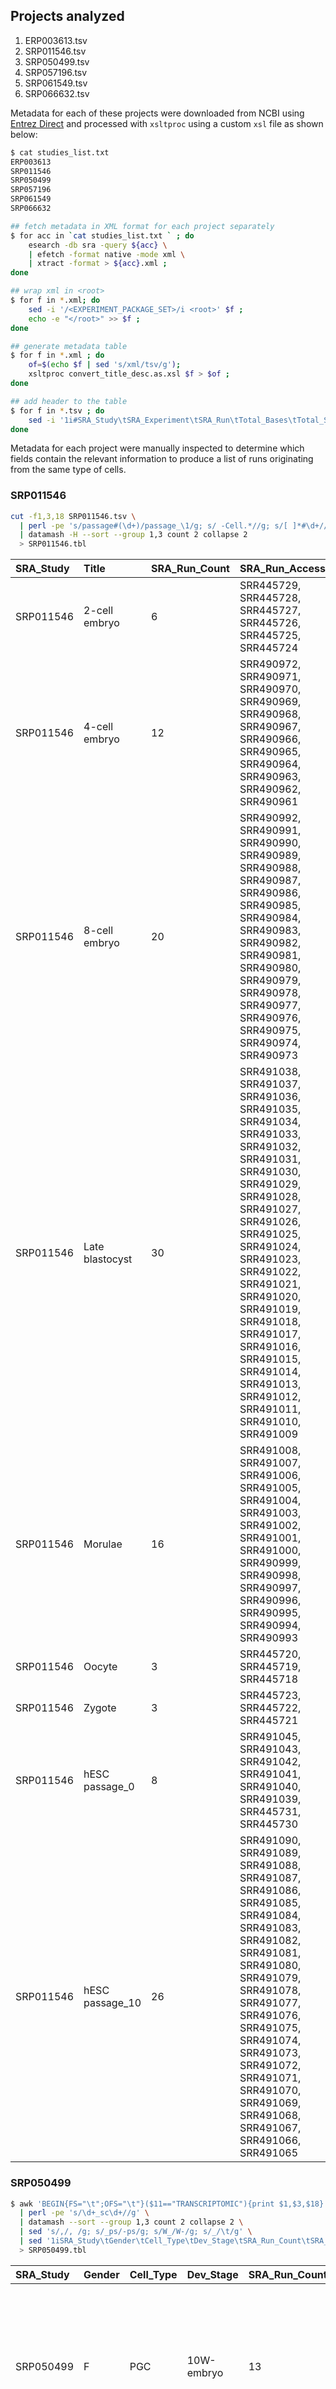 ## Projects analyzed
1. ERP003613.tsv
2. SRP011546.tsv
3. SRP050499.tsv
4. SRP057196.tsv
5. SRP061549.tsv
6. SRP066632.tsv

Metadata for each of these projects were downloaded from NCBI using [Entrez Direct](http://bit.ly/entrez-direct) and processed with `xsltproc` using a custom `xsl` file as shown below:
```bash
$ cat studies_list.txt
ERP003613
SRP011546
SRP050499
SRP057196
SRP061549
SRP066632

## fetch metadata in XML format for each project separately
$ for acc in `cat studies_list.txt ` ; do
    esearch -db sra -query ${acc} \
    | efetch -format native -mode xml \
    | xtract -format > ${acc}.xml ;
done

## wrap xml in <root>
$ for f in *.xml; do
    sed -i '/<EXPERIMENT_PACKAGE_SET>/i <root>' $f ;
    echo -e "</root>" >> $f ;
done

## generate metadata table
$ for f in *.xml ; do
    of=$(echo $f | sed 's/xml/tsv/g');
    xsltproc convert_title_desc.as.xsl $f > $of ;
done

## add header to the table
$ for f in *.tsv ; do
    sed -i '1i#SRA_Study\tSRA_Experiment\tSRA_Run\tTotal_Bases\tTotal_Spots\tSRA_Sample\tBiosample_Acc\tdbGaP_Acc\tLibrary_Layout\tPlatform\tLibrary_Source\tSample_Attribs\tTissue_Source\tSource_CellLine\tDevelopmental_Stage\tAnonymized_Name\tCommon_Name\tTitle\tLibrary_Construction_Protocol\tStudy_Title\tStrain\tDevelopmental_Stage\tDisease_Status\tCell_Type\tGEO_Identifer\tSomething_else' $f ;
done
```
Metadata for each project were manually inspected to determine which fields contain the relevant information to produce a list of runs originating from the same type of cells.
### SRP011546
```bash
cut -f1,3,18 SRP011546.tsv \
  | perl -pe 's/passage#(\d+)/passage_\1/g; s/ -Cell.*//g; s/[ ]*#\d+//g' \
  | datamash -H --sort --group 1,3 count 2 collapse 2
  > SRP011546.tbl
```
SRA_Study|Title |SRA_Run_Count|SRA_Run_Accessions
:------------------|:--------------|:-------------|:---------------------------------------------------------------------------------------------------------------------------------------------------------------------------------------------------------------------------------------------------------------------------------------------------------------------------------------
SRP011546          |2-cell embryo  |6             |SRR445729, SRR445728, SRR445727, SRR445726, SRR445725, SRR445724
SRP011546          |4-cell embryo  |12            |SRR490972, SRR490971, SRR490970, SRR490969, SRR490968, SRR490967, SRR490966, SRR490965, SRR490964, SRR490963, SRR490962, SRR490961
SRP011546          |8-cell embryo  |20            |SRR490992, SRR490991, SRR490990, SRR490989, SRR490988, SRR490987, SRR490986, SRR490985, SRR490984, SRR490983, SRR490982, SRR490981, SRR490980, SRR490979, SRR490978, SRR490977, SRR490976, SRR490975, SRR490974, SRR490973
SRP011546          |Late blastocyst|30            |SRR491038, SRR491037, SRR491036, SRR491035, SRR491034, SRR491033, SRR491032, SRR491031, SRR491030, SRR491029, SRR491028, SRR491027, SRR491026, SRR491025, SRR491024, SRR491023, SRR491022, SRR491021, SRR491020, SRR491019, SRR491018, SRR491017, SRR491016, SRR491015, SRR491014, SRR491013, SRR491012, SRR491011, SRR491010, SRR491009
SRP011546          |Morulae        |16            |SRR491008, SRR491007, SRR491006, SRR491005, SRR491004, SRR491003, SRR491002, SRR491001, SRR491000, SRR490999, SRR490998, SRR490997, SRR490996, SRR490995, SRR490994, SRR490993
SRP011546          |Oocyte         |3             |SRR445720, SRR445719, SRR445718
SRP011546          |Zygote         |3             |SRR445723, SRR445722, SRR445721
SRP011546          |hESC passage_0 |8             |SRR491045, SRR491043, SRR491042, SRR491041, SRR491040, SRR491039, SRR445731, SRR445730
SRP011546          |hESC passage_10|26            |SRR491090, SRR491089, SRR491088, SRR491087, SRR491086, SRR491085, SRR491084, SRR491083, SRR491082, SRR491081, SRR491080, SRR491079, SRR491078, SRR491077, SRR491076, SRR491075, SRR491074, SRR491073, SRR491072, SRR491071, SRR491070, SRR491069, SRR491068, SRR491067, SRR491066, SRR491065

### SRP050499
```bash
$ awk 'BEGIN{FS="\t";OFS="\t"}($11=="TRANSCRIPTOMIC"){print $1,$3,$18}' SRP050499.tsv \
  | perl -pe 's/\d+_sc\d+//g' \
  | datamash --sort --group 1,3 count 2 collapse 2 \
  | sed 's/,/, /g; s/_ps/-ps/g; s/W_/W-/g; s/_/\t/g' \
  | sed '1iSRA_Study\tGender\tCell_Type\tDev_Stage\tSRA_Run_Count\tSRA_Run_Accs' \
  > SRP050499.tbl
```
SRA_Study|Gender|Cell_Type|Dev_Stage     |SRA_Run_Count|SRA_Run_Accs
:--------|:-----|:--------|:-------------|:------------|:---------------------------------------------------------------------------------------------------------------------------------------------------------------------------------------------------------------------------------------------------------------------------------------------------------------------------------------------------------------------------------------------------------------------------------------------------------------------------------------------------------------------------------------------------------------------------------------------------------------------------------------------------------------------------------------------------------
SRP050499|F     |PGC      |10W-embryo    |13           |SRR2013633, SRR2013632, SRR2013631, SRR2013630, SRR2013629, SRR2013628, SRR2013627, SRR2013626, SRR2013625, SRR2013624, SRR2013623, SRR2013622, SRR2013621
SRP050499|F     |PGC      |11W-embryo    |10           |SRR2013643, SRR2013642, SRR2013641, SRR2013640, SRR2013639, SRR2013638, SRR2013637, SRR2013636, SRR2013635, SRR2013634
SRP050499|F     |PGC      |17W-embryo    |31           |SRR2013674, SRR2013673, SRR2013672, SRR2013671, SRR2013670, SRR2013669, SRR2013668, SRR2013667, SRR2013666, SRR2013665, SRR2013664, SRR2013663, SRR2013662, SRR2013661, SRR2013660, SRR2013659, SRR2013658, SRR2013657, SRR2013656, SRR2013655, SRR2013654, SRR2013653, SRR2013652, SRR2013651, SRR2013650, SRR2013649, SRR2013648, SRR2013647, SRR2013646, SRR2013645, SRR2013644
SRP050499|F     |PGC      |4W-embryo     |12           |SRR2013602, SRR2013601, SRR2013600, SRR2013599, SRR2013598, SRR2013597, SRR2013596, SRR2013595, SRR2013594, SRR2013593, SRR2013592, SRR2013591
SRP050499|F     |PGC      |8W-embryo     |18           |SRR2013620, SRR2013619, SRR2013618, SRR2013617, SRR2013616, SRR2013615, SRR2013614, SRR2013613, SRR2013612, SRR2013611, SRR2013610, SRR2013609, SRR2013608, SRR2013607, SRR2013606, SRR2013605, SRR2013604, SRR2013603
SRP050499|F     |PGC      |8W-embryo1-ps1|1            |SRR2013761
SRP050499|F     |PGC      |8W-embryo1-ps2|1            |SRR2013762
SRP050499|F     |PGC      |8W-embryo1-ps3|1            |SRR2013763
SRP050499|F     |PGC      |8W-embryo1-ps4|1            |SRR2013764
SRP050499|F     |PGC      |8W-embryo1-ps5|1            |SRR2013765
SRP050499|F     |PGC      |8W-embryo1-ps6|1            |SRR2013766
SRP050499|F     |PGC      |8W-embryo1-ps7|1            |SRR2013767
SRP050499|F     |PGC      |8W-embryo1-ps8|1            |SRR2013768
SRP050499|F     |PGC      |8W-embryo1-ps9|1            |SRR2013769
SRP050499|F     |Soma     |10W-embryo    |3            |SRR2013741, SRR2013740, SRR2013739
SRP050499|F     |Soma     |11W-embryo    |10           |SRR2013751, SRR2013750, SRR2013749, SRR2013748, SRR2013747, SRR2013746, SRR2013745, SRR2013744, SRR2013743, SRR2013742
SRP050499|F     |Soma     |17W-embryo    |9            |SRR2013760, SRR2013759, SRR2013758, SRR2013757, SRR2013756, SRR2013755, SRR2013754, SRR2013753, SRR2013752
SRP050499|F     |Soma     |4W-embryo     |6            |SRR2013728, SRR2013727, SRR2013726, SRR2013725, SRR2013724, SRR2013723
SRP050499|F     |Soma     |8W-embryo     |10           |SRR2013738, SRR2013737, SRR2013736, SRR2013735, SRR2013734, SRR2013733, SRR2013732, SRR2013731, SRR2013730, SRR2013729
SRP050499|M     |PGC      |10W-embryo    |20           |SRR2013506, SRR2013505, SRR2013504, SRR2013503, SRR2013502, SRR2013501, SRR2013500, SRR2013499, SRR2013498, SRR2013497, SRR2013496, SRR2013495, SRR2013494, SRR2013493, SRR2013492, SRR2013491, SRR2013490, SRR2013489, SRR2013488, SRR2013487
SRP050499|M     |PGC      |11W-embryo    |27           |SRR2013533, SRR2013532, SRR2013531, SRR2013530, SRR2013529, SRR2013528, SRR2013527, SRR2013526, SRR2013525, SRR2013524, SRR2013523, SRR2013522, SRR2013521, SRR2013520, SRR2013519, SRR2013518, SRR2013517, SRR2013516, SRR2013515, SRR2013514, SRR2013513, SRR2013512, SRR2013511, SRR2013510, SRR2013509, SRR2013508, SRR2013507
SRP050499|M     |PGC      |19W-embryo    |57           |SRR2013590, SRR2013589, SRR2013588, SRR2013587, SRR2013586, SRR2013585, SRR2013584, SRR2013583, SRR2013582, SRR2013581, SRR2013580, SRR2013579, SRR2013578, SRR2013577, SRR2013576, SRR2013575, SRR2013574, SRR2013573, SRR2013572, SRR2013571, SRR2013570, SRR2013569, SRR2013568, SRR2013567, SRR2013566, SRR2013565, SRR2013564, SRR2013563, SRR2013562, SRR2013561, SRR2013560, SRR2013559, SRR2013558, SRR2013557, SRR2013556, SRR2013555, SRR2013554, SRR2013553, SRR2013552, SRR2013551, SRR2013550, SRR2013549, SRR2013548, SRR2013547, SRR2013546, SRR2013545, SRR2013544, SRR2013543, SRR2013542, SRR2013541, SRR2013540, SRR2013539, SRR2013538, SRR2013537, SRR2013536, SRR2013535, SRR2013534
SRP050499|M     |PGC      |4W-embryo     |6            |SRR2013447, SRR2013446, SRR2013445, SRR2013444, SRR2013443, SRR2013442
SRP050499|M     |PGC      |7W-embryo     |39           |SRR2013486, SRR2013485, SRR2013484, SRR2013483, SRR2013482, SRR2013481, SRR2013480, SRR2013479, SRR2013478, SRR2013477, SRR2013476, SRR2013475, SRR2013474, SRR2013473, SRR2013472, SRR2013471, SRR2013470, SRR2013469, SRR2013468, SRR2013467, SRR2013466, SRR2013465, SRR2013464, SRR2013463, SRR2013462, SRR2013461, SRR2013460, SRR2013459, SRR2013458, SRR2013457, SRR2013456, SRR2013455, SRR2013454, SRR2013453, SRR2013452, SRR2013451, SRR2013450, SRR2013449, SRR2013448
SRP050499|M     |Soma     |10W-embryo    |11           |SRR2013711, SRR2013710, SRR2013709, SRR2013708, SRR2013707, SRR2013706, SRR2013705, SRR2013704, SRR2013703, SRR2013702, SRR2013701
SRP050499|M     |Soma     |11W-embryo    |8            |SRR2013719, SRR2013718, SRR2013717, SRR2013716, SRR2013715, SRR2013714, SRR2013713, SRR2013712
SRP050499|M     |Soma     |19W-embryo    |3            |SRR2013722, SRR2013721, SRR2013720
SRP050499|M     |Soma     |7W-embryo     |26           |SRR2013700, SRR2013699, SRR2013698, SRR2013697, SRR2013696, SRR2013695, SRR2013694, SRR2013693, SRR2013692, SRR2013691, SRR2013690, SRR2013689, SRR2013688, SRR2013687, SRR2013686, SRR2013685, SRR2013684, SRR2013683, SRR2013682, SRR2013681, SRR2013680, SRR2013679, SRR2013678, SRR2013677, SRR2013676, SRR2013675

### SRP057196
```bash
$ grep -v '^#' SRP057196.tsv \
  | cut -f1,3,12 \
  | sed 's/||/|/g; s/|/\t/g' \
  | cut -f1,2,6,8,10 \
  | sed 's/prenatal //g; s/postnatal //g' \
  | datamash --sort --group 1,3,4,5 count 2 collapse 2 \
  | sed '1i#SRA_Study\tTissue\tCell_Type\tAge\tSRA_Run_Count\tSRA_Run_Accs' \
  > SRP057196.tbl
```
SRA_Study|Tissue     |Cell_Type        |Age     |SRA_Run_Count|SRA_Run_Accs
:--------|:----------|:----------------|:-------|:------------|:---------------------------------------------------------------------------------------------------------------------------------------------------------------------------------------------------------------------------------------------------------------------------------------------------------------------------------------------------------------------------------------------------------------------------------------------------------------------------------------------------------------------------------------------------------------------------------------------------------------------------------------------------------------------------------------------------------------------------------------------------------------------------------------------------------------------------------------------------------------------------------------------------------------------------------------------------------------------------------------------------------------------------------------------------------------------------------------------------------------------------------------------------------------------------------------------------------------------------------------------------------------------------------------------------------------------------------------------------------
SRP057196|cortex     |OPC              |54 years|2            |SRR1974575, SRR1974565
SRP057196|cortex     |astrocytes       |21 years|3            |SRR1974846, SRR1974840, SRR1974814
SRP057196|cortex     |astrocytes       |37 years|7            |SRR1974653, SRR1974651, SRR1974647, SRR1974641, SRR1974637, SRR1974610, SRR1974604
SRP057196|cortex     |astrocytes       |47 years|11           |SRR1974874, SRR1974873, SRR1974871, SRR1974865, SRR1974863, SRR1974862, SRR1974859, SRR1974858, SRR1974857, SRR1974856, SRR1974664
SRP057196|cortex     |astrocytes       |50 years|38           |SRR1974754, SRR1974753, SRR1974751, SRR1974750, SRR1974745, SRR1974744, SRR1974743, SRR1974741, SRR1974740, SRR1974739, SRR1974738, SRR1974737, SRR1974736, SRR1974734, SRR1974733, SRR1974732, SRR1974731, SRR1974728, SRR1974727, SRR1974726, SRR1974725, SRR1974723, SRR1974722, SRR1974721, SRR1974720, SRR1974717, SRR1974715, SRR1974703, SRR1974701, SRR1974699, SRR1974698, SRR1974693, SRR1974692, SRR1974689, SRR1974688, SRR1974682, SRR1974679, SRR1974678
SRP057196|cortex     |astrocytes       |54 years|1            |SRR1974557
SRP057196|cortex     |astrocytes       |63 years|2            |SRR1974672, SRR1974670
SRP057196|cortex     |endothelial      |22 years|1            |SRR1974676
SRP057196|cortex     |endothelial      |37 years|1            |SRR1974644
SRP057196|cortex     |endothelial      |47 years|2            |SRR1974667, SRR1974665
SRP057196|cortex     |endothelial      |63 years|13           |SRR1974784, SRR1974781, SRR1974774, SRR1974772, SRR1974771, SRR1974770, SRR1974768, SRR1974766, SRR1974764, SRR1974761, SRR1974758, SRR1974757, SRR1974755
SRP057196|cortex     |fetal_quiescent  |16-18 W |109          |SRR1975008, SRR1975007, SRR1975006, SRR1975005, SRR1975004, SRR1975003, SRR1975002, SRR1975001, SRR1975000, SRR1974999, SRR1974998, SRR1974996, SRR1974995, SRR1974994, SRR1974993, SRR1974992, SRR1974991, SRR1974990, SRR1974988, SRR1974987, SRR1974986, SRR1974985, SRR1974984, SRR1974983, SRR1974982, SRR1974981, SRR1974980, SRR1974979, SRR1974978, SRR1974977, SRR1974976, SRR1974975, SRR1974974, SRR1974973, SRR1974972, SRR1974971, SRR1974970, SRR1974969, SRR1974968, SRR1974967, SRR1974966, SRR1974965, SRR1974964, SRR1974963, SRR1974962, SRR1974961, SRR1974960, SRR1974959, SRR1974958, SRR1974957, SRR1974956, SRR1974955, SRR1974954, SRR1974953, SRR1974952, SRR1974951, SRR1974950, SRR1974949, SRR1974948, SRR1974947, SRR1974945, SRR1974944, SRR1974943, SRR1974942, SRR1974941, SRR1974940, SRR1974939, SRR1974938, SRR1974937, SRR1974936, SRR1974935, SRR1974934, SRR1974933, SRR1974932, SRR1974931, SRR1974930, SRR1974929, SRR1974928, SRR1974927, SRR1974926, SRR1974925, SRR1974924, SRR1974923, SRR1974922, SRR1974921, SRR1974920, SRR1974919, SRR1974918, SRR1974917, SRR1974916, SRR1974915, SRR1974913, SRR1974912, SRR1974911, SRR1974910, SRR1974909, SRR1974908, SRR1974907, SRR1974906, SRR1974905, SRR1974904, SRR1974903, SRR1974902, SRR1974901, SRR1974899, SRR1974898, SRR1974897, SRR1974895, SRR1974893
SRP057196|cortex     |fetal_quiescent  |22 years|1            |SRR1974675
SRP057196|cortex     |fetal_replicating|16-18 W |25           |SRR1974997, SRR1974989, SRR1974946, SRR1974914, SRR1974900, SRR1974896, SRR1974894, SRR1974892, SRR1974891, SRR1974890, SRR1974889, SRR1974888, SRR1974887, SRR1974886, SRR1974885, SRR1974884, SRR1974883, SRR1974882, SRR1974881, SRR1974880, SRR1974879, SRR1974878, SRR1974877, SRR1974876, SRR1974875
SRP057196|cortex     |hybrid           |21 years|7            |SRR1974855, SRR1974850, SRR1974837, SRR1974833, SRR1974826, SRR1974816, SRR1974804
SRP057196|cortex     |hybrid           |37 years|3            |SRR1974619, SRR1974608, SRR1974601
SRP057196|cortex     |hybrid           |50 years|19           |SRR1974749, SRR1974748, SRR1974747, SRR1974746, SRR1974742, SRR1974729, SRR1974719, SRR1974716, SRR1974708, SRR1974702, SRR1974700, SRR1974696, SRR1974695, SRR1974694, SRR1974691, SRR1974687, SRR1974685, SRR1974683, SRR1974680
SRP057196|cortex     |hybrid           |54 years|15           |SRR1974569, SRR1974568, SRR1974567, SRR1974560, SRR1974559, SRR1974558, SRR1974556, SRR1974555, SRR1974554, SRR1974552, SRR1974551, SRR1974550, SRR1974547, SRR1974546, SRR1974544
SRP057196|cortex     |microglia        |37 years|1            |SRR1974606
SRP057196|cortex     |microglia        |47 years|5            |SRR1974868, SRR1974861, SRR1974860, SRR1974668, SRR1974666
SRP057196|cortex     |microglia        |63 years|2            |SRR1974671, SRR1974669
SRP057196|cortex     |neurons          |21 years|35           |SRR1974854, SRR1974853, SRR1974849, SRR1974848, SRR1974847, SRR1974844, SRR1974843, SRR1974842, SRR1974841, SRR1974838, SRR1974835, SRR1974832, SRR1974830, SRR1974828, SRR1974825, SRR1974824, SRR1974823, SRR1974822, SRR1974821, SRR1974820, SRR1974819, SRR1974818, SRR1974817, SRR1974815, SRR1974813, SRR1974811, SRR1974810, SRR1974809, SRR1974808, SRR1974807, SRR1974806, SRR1974803, SRR1974801, SRR1974800, SRR1974799
SRP057196|cortex     |neurons          |22 years|2            |SRR1974677, SRR1974674
SRP057196|cortex     |neurons          |37 years|50           |SRR1974663, SRR1974662, SRR1974661, SRR1974660, SRR1974659, SRR1974658, SRR1974657, SRR1974656, SRR1974655, SRR1974654, SRR1974652, SRR1974650, SRR1974649, SRR1974648, SRR1974646, SRR1974645, SRR1974643, SRR1974642, SRR1974640, SRR1974639, SRR1974638, SRR1974636, SRR1974635, SRR1974634, SRR1974633, SRR1974632, SRR1974631, SRR1974630, SRR1974629, SRR1974628, SRR1974627, SRR1974626, SRR1974625, SRR1974624, SRR1974623, SRR1974622, SRR1974621, SRR1974620, SRR1974618, SRR1974617, SRR1974615, SRR1974614, SRR1974613, SRR1974612, SRR1974611, SRR1974609, SRR1974607, SRR1974605, SRR1974603, SRR1974602
SRP057196|cortex     |neurons          |47 years|6            |SRR1974872, SRR1974870, SRR1974869, SRR1974867, SRR1974866, SRR1974864
SRP057196|cortex     |neurons          |50 years|19           |SRR1974752, SRR1974735, SRR1974730, SRR1974724, SRR1974718, SRR1974714, SRR1974713, SRR1974712, SRR1974711, SRR1974710, SRR1974709, SRR1974707, SRR1974706, SRR1974705, SRR1974704, SRR1974697, SRR1974686, SRR1974684, SRR1974681
SRP057196|cortex     |neurons          |63 years|18           |SRR1974787, SRR1974786, SRR1974785, SRR1974783, SRR1974782, SRR1974780, SRR1974779, SRR1974778, SRR1974777, SRR1974776, SRR1974775, SRR1974773, SRR1974767, SRR1974763, SRR1974762, SRR1974759, SRR1974756, SRR1974673
SRP057196|cortex     |oligodendrocytes |21 years|12           |SRR1974852, SRR1974851, SRR1974845, SRR1974839, SRR1974836, SRR1974834, SRR1974831, SRR1974829, SRR1974827, SRR1974812, SRR1974805, SRR1974802
SRP057196|cortex     |oligodendrocytes |37 years|1            |SRR1974616
SRP057196|cortex     |oligodendrocytes |50 years|1            |SRR1974690
SRP057196|cortex     |oligodendrocytes |54 years|15           |SRR1974574, SRR1974573, SRR1974572, SRR1974571, SRR1974570, SRR1974566, SRR1974564, SRR1974563, SRR1974562, SRR1974561, SRR1974553, SRR1974549, SRR1974548, SRR1974545, SRR1974543
SRP057196|cortex     |oligodendrocytes |63 years|3            |SRR1974769, SRR1974765, SRR1974760
SRP057196|hippocampus|OPC              |54 years|16           |SRR1974600, SRR1974596, SRR1974594, SRR1974593, SRR1974592, SRR1974589, SRR1974588, SRR1974587, SRR1974586, SRR1974585, SRR1974583, SRR1974581, SRR1974580, SRR1974579, SRR1974578, SRR1974576
SRP057196|hippocampus|endothelial      |63 years|3            |SRR1974798, SRR1974794, SRR1974789
SRP057196|hippocampus|hybrid           |54 years|2            |SRR1974584, SRR1974577
SRP057196|hippocampus|microglia        |54 years|7            |SRR1974599, SRR1974598, SRR1974597, SRR1974595, SRR1974591, SRR1974590, SRR1974582
SRP057196|hippocampus|microglia        |63 years|1            |SRR1974788
SRP057196|hippocampus|neurons          |63 years|1            |SRR1974793
SRP057196|hippocampus|oligodendrocytes |63 years|6            |SRR1974797, SRR1974796, SRR1974795, SRR1974792, SRR1974791, SRR1974790


### SRP061549
```bash
$ grep -v '^#' SRP061549.tsv \
  | cut -f1,3,12 \
  | grep -v 'replicate' \
  | sed 's/||/|/g; s/|/\t/g' \
  | cut -f1,2,6,8 \
  | datamash --sort --group 1,3,4 count 2 collapse 2 \
  | sed 's/,/, /g' \
  > SRP061549.tbl
```

SRP061549|Cerebral Cortex|GW19.5|26 |SRR2126193, SRR2126192, SRR2126191, SRR2126190, SRR2126189, SRR2126188, SRR2126187, SRR2126186, SRR2126185, SRR2126184, SRR2126183, SRR2126182, SRR2126181, SRR2126180, SRR2126179, SRR2126178, SRR2126177, SRR2126176, SRR2126175, SRR2126174, SRR2126173, SRR2126172, SRR2126171, SRR2126170, SRR2126169, SRR2126168
:--------|:--------------|:-----|:--|:---------------------------------------------------------------------------------------------------------------------------------------------------------------------------------------------------------------------------------------------------------------------------------------------------------------------------------------------------------------------------------------------------------------------------------------------------------------------------------------------------------------------------------------------------------------------------------------------------------------------------------------------------------------------------------------------------------------------------------------------------------------------------------------------------------------------------------------------------------------------------------------------------------------------------------------------------------------------------------------------------------------------------------------------------------------------------------------------------------------------------------------------------------------------------------------------------------------------------------------------------------------------------------------------------------------------------------------------------------------------------------------------------------------------------------------------------------------------------------------------------------------------------------
SRP061549|Cerebral Cortex|GW20.5|123|SRR2126167, SRR2126166, SRR2126165, SRR2126164, SRR2126163, SRR2126162, SRR2126161, SRR2126160, SRR2126159, SRR2126158, SRR2126157, SRR2126156, SRR2126155, SRR2126154, SRR2126153, SRR2126152, SRR2126151, SRR2126150, SRR2126149, SRR2126148, SRR2126147, SRR2126146, SRR2126145, SRR2126144, SRR2126143, SRR2126142, SRR2126141, SRR2126140, SRR2126139, SRR2126138, SRR2126137, SRR2126136, SRR2126135, SRR2126134, SRR2126133, SRR2126132, SRR2126131, SRR2126130, SRR2126129, SRR2126128, SRR2126127, SRR2126126, SRR2126125, SRR2126124, SRR2126123, SRR2126122, SRR2126121, SRR2126120, SRR2126119, SRR2126118, SRR2126117, SRR2126116, SRR2126115, SRR2126114, SRR2126113, SRR2126112, SRR2126111, SRR2126110, SRR2126109, SRR2126108, SRR2126107, SRR2126106, SRR2126105, SRR2126104, SRR2126103, SRR2126102, SRR2126101, SRR2126100, SRR2126099, SRR2126098, SRR2126097, SRR2126096, SRR2126095, SRR2126094, SRR2126093, SRR2126092, SRR2126091, SRR2126090, SRR2126089, SRR2126088, SRR2126087, SRR2126086, SRR2126085, SRR2126084, SRR2126083, SRR2126082, SRR2126081, SRR2126080, SRR2126079, SRR2126078, SRR2126077, SRR2126076, SRR2126075, SRR2126074, SRR2126073, SRR2126072, SRR2126071, SRR2126070, SRR2126069, SRR2126068, SRR2126067, SRR2126066, SRR2126065, SRR2126064, SRR2126063, SRR2126062, SRR2126061, SRR2126060, SRR2126059, SRR2126058, SRR2126057, SRR2126056, SRR2126055, SRR2126054, SRR2126053, SRR2126052, SRR2126051, SRR2126050, SRR2126049, SRR2126048, SRR2126047, SRR2126046, SRR2126045
SRP061549|Cerebral Cortex|GW23.5|77 |SRR2126270, SRR2126269, SRR2126268, SRR2126267, SRR2126266, SRR2126265, SRR2126264, SRR2126263, SRR2126262, SRR2126261, SRR2126260, SRR2126259, SRR2126258, SRR2126257, SRR2126256, SRR2126255, SRR2126254, SRR2126253, SRR2126252, SRR2126251, SRR2126250, SRR2126249, SRR2126248, SRR2126247, SRR2126246, SRR2126245, SRR2126244, SRR2126243, SRR2126242, SRR2126241, SRR2126240, SRR2126239, SRR2126238, SRR2126237, SRR2126236, SRR2126235, SRR2126234, SRR2126233, SRR2126232, SRR2126231, SRR2126230, SRR2126229, SRR2126228, SRR2126227, SRR2126226, SRR2126225, SRR2126224, SRR2126223, SRR2126222, SRR2126221, SRR2126220, SRR2126219, SRR2126218, SRR2126217, SRR2126216, SRR2126215, SRR2126214, SRR2126213, SRR2126212, SRR2126211, SRR2126210, SRR2126209, SRR2126208, SRR2126207, SRR2126206, SRR2126205, SRR2126204, SRR2126203, SRR2126202, SRR2126201, SRR2126200, SRR2126199, SRR2126198, SRR2126197, SRR2126196, SRR2126195, SRR2126194

### SRP066632
```bash
$ grep -v '^#' SRP066632.tsv \
  | cut -f1,3,12 \
  | sed 's/||/|/g; s/|/\t/g' \
  | cut -f1,2,6,8,10,12,14,16 \
  | datamash --sort --group 1,3,4,5,6,7,8 count 2 collapse 2 \
  | sed '1iSRA_Study\tDonor\tptprc\terbb2\ter\tpr\ther2\tSRA_Run_Count\tSRA_Run_Accs' \
  > SRP066632.tbl
```
SRA_Study|Donor  |ptprc|erbb2|er      |pr      |her2    |SRA_Run_Count|SRA_Run_Accs
:--------|:------|:----|:----|:-------|:-------|:-------|:------------|:---------------------------------------------------------------------------------------------------------------------------------------------------------------------------------------------------------------------------------------------------------------------------------------------
SRP066632|BRx-111|low  |low  |negative|negative|negative|8            |SRR3632476, SRR3632477, SRR3632474, SRR3632475, SRR3632472, SRR3632473, SRR3632470, SRR3632471
SRP066632|BRx-129|high |low  |negative|negative|negative|2            |SRR3632480, SRR3632481
SRP066632|BRx-129|low  |low  |negative|negative|negative|2            |SRR3632478, SRR3632479
SRP066632|BRx-131|low  |low  |negative|negative|negative|2            |SRR3632482, SRR3632483
SRP066632|BRx-132|low  |high |negative|negative|negative|2            |SRR3632484, SRR3632485
SRP066632|BRx-136|low  |high |negative|negative|negative|2            |SRR3632488, SRR3632489
SRP066632|BRx-136|low  |low  |negative|negative|negative|2            |SRR3632486, SRR3632487
SRP066632|BRx-139|low  |low  |negative|negative|negative|2            |SRR3632490, SRR3632491
SRP066632|BRx-146|high |high |negative|negative|negative|2            |SRR3632494, SRR3632495
SRP066632|BRx-146|high |low  |negative|negative|negative|2            |SRR3632492, SRR3632493
SRP066632|BRx-16 |high |low  |negative|negative|negative|6            |SRR3632506, SRR3632507, SRR3632500, SRR3632501, SRR3632498, SRR3632499
SRP066632|BRx-16 |low  |low  |negative|negative|negative|8            |SRR3632508, SRR3632509, SRR3632504, SRR3632505, SRR3632502, SRR3632503, SRR3632496, SRR3632497
SRP066632|BRx-170|low  |low  |negative|negative|negative|4            |SRR3632512, SRR3632513, SRR3632510, SRR3632511
SRP066632|BRx-172|high |low  |negative|negative|negative|6            |SRR3632528, SRR3632529, SRR3632518, SRR3632519, SRR3632516, SRR3632517
SRP066632|BRx-172|low  |low  |negative|negative|negative|24           |SRR3632542, SRR3632543, SRR3632540, SRR3632541, SRR3632538, SRR3632539, SRR3632536, SRR3632537, SRR3632534, SRR3632535, SRR3632532, SRR3632533, SRR3632530, SRR3632531, SRR3632526, SRR3632527, SRR3632524, SRR3632525, SRR3632522, SRR3632523, SRR3632520, SRR3632521, SRR3632514, SRR3632515
SRP066632|BRx-180|high |low  |negative|negative|negative|2            |SRR3632544, SRR3632545
SRP066632|BRx-180|low  |low  |negative|negative|negative|2            |SRR3632546, SRR3632547
SRP066632|BRx-183|low  |high |negative|negative|negative|14           |SRR3632560, SRR3632561, SRR3632558, SRR3632559, SRR3632557, SRR3632556, SRR3632554, SRR3632555, SRR3632553, SRR3632552, SRR3632550, SRR3632551, SRR3632548, SRR3632549
SRP066632|BRx-213|low  |high |negative|negative|negative|2            |SRR3632564, SRR3632565
SRP066632|BRx-213|low  |low  |negative|negative|negative|2            |SRR3632562, SRR3632563
SRP066632|BRx-245|low  |low  |negative|negative|negative|2            |SRR3632566, SRR3632567
SRP066632|BRx-42 |high |low  |positive|positive|negative|2            |SRR2959923, SRR2959924
SRP066632|BRx-42 |low  |high |positive|positive|negative|10           |SRR2959911, SRR2959912, SRR2959909, SRR2959910, SRR2959907, SRR2959908, SRR2959905, SRR2959906, SRR2959903, SRR2959904
SRP066632|BRx-42 |low  |low  |positive|positive|negative|6            |SRR2959925, SRR2959926, SRR2959901, SRR2959902, SRR2959899, SRR2959900
SRP066632|BRx-82 |high |low  |positive|positive|negative|4            |SRR2959921, SRR2959922, SRR2959913, SRR2959914
SRP066632|BRx-82 |low  |high |positive|positive|negative|18           |SRR2959947, SRR2959948, SRR2959945, SRR2959946, SRR2959941, SRR2959942, SRR2959939, SRR2959940, SRR2959935, SRR2959936, SRR2959933, SRR2959934, SRR2959931, SRR2959932, SRR2959929, SRR2959930, SRR2959915, SRR2959916
SRP066632|BRx-82 |low  |low  |positive|positive|negative|10           |SRR2959943, SRR2959944, SRR2959937, SRR2959938, SRR2959927, SRR2959928, SRR2959919, SRR2959920, SRR2959917, SRR2959918
